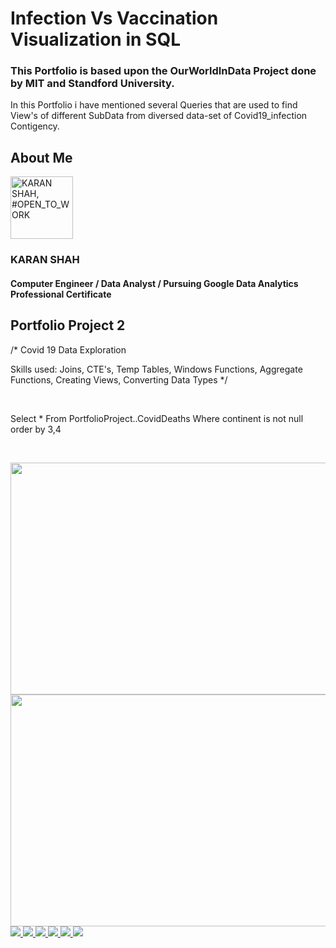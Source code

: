 # Infection Vs Vaccination Visualization in SQL 
<h3>This Portfolio is based upon the OurWorldInData Project done by MIT and Standford University.
</h3>
<p>In this Portfolio i have mentioned several Queries that are used to find View's of different SubData from diversed data-set of Covid19_infection Contigency.</p>
 

<!---->        

<!--<a href="" ><img src=""> </a>-->
 
</a>

<h2> About Me</h2>
<a href="https://www.linkedin.com/in/karan-shah-020b4baa"><img src="https://media-exp3.licdn.com/dms/image/D5635AQGENREQtSOVvA/profile-framedphoto-shrink_400_400/0/1624892028859?e=1625497200&amp;v=beta&amp;t=nHSeFvfJ5joOESVOVAkxRgNxPjWHCPtUIR6yaMmysBE" height="100" alt="KARAN SHAH, #OPEN_TO_WORK" id="ember53" class="profile-photo-edit__preview ember-view">
</a>
<h3>
            KARAN SHAH
</h3>
<h4>
            Computer Engineer / Data Analyst / Pursuing Google Data Analytics Professional Certificate
</h4>
<h2> Portfolio Project 2</h2>

/*
Covid 19 Data Exploration 


Skills used: Joins, CTE's, Temp Tables, Windows Functions, Aggregate Functions, Creating Views, Converting Data Types
*/

<br> 


Select *
From PortfolioProject..CovidDeaths
Where continent is not null 
order by 3,4

</br>



<a This image is of finding the total population affected by Covid-19 Infection href="https://1drv.ms/u/s!Agb9UJ70oAhYgYM2jDymgbEF5enhsA?e=soSt3C" ><img src="https://bn1305files.storage.live.com/y4mie76fSeaoaZCNJdy8S9kQK5osOk7g3LNVdlsEgjSmSy8zIw4oCw-PxRFIuo1kxYR7XbuRnHPgeZZDF7j4PMupEV2p_XQDo1NDqDrkgtvBdbK97e26hzv7RQNkoVFNYRp0SOUTom1OiMb8fBpObDxvH6u5EPA2jB8pTEfKIO-z1QlbFZN_7MglmNHk5RcAQ-_?width=660&height=371&cropmode=none" width="660" height="371" /> </a>
<a href="https://1drv.ms/u/s!Agb9UJ70oAhYgYM2jDymgbEF5enhsA?e=soSt3C"><img src="https://bn1305files.storage.live.com/y4miNwsewCbNI2lI37AymFnY3rx3yIVORU_TIw8tnajx2yDfhzcHBvOQR9IgtUjIVmFlMmv1NtD4oimRmi3O2PqfVhUVvlXDEh74iG5pHpqHiHV9G-iwKfQd-zF64HMSgPU2GW40K6cFsAHFxS492q8LiWod4iIUFrBCb_QzgU-nmwYaIWmmOSj7JnlI8gD0U7F?width=660&height=371&cropmode=none" width="660" height="371" /> </a>     
<a href="" ><img src="https://bn1305files.storage.live.com/y4mbF8fTIS7OO9wGdgYc-61cNWQW6HWiqoapJaJ2yXsMDqhdNa2WC6VgXZtY0AedplbAGu9RUCFh6RlSrs4Tih2-9-vAl16_JGVAFDpvo8Tfh-PmUVJMiFCWnWcDwleR5ZbX87OsWrb4HEKCADakIl08OIGSJbzQKWorwf2HLtG1y51sttojCdQn43Zwkbraxvp?width=1920&height=1080&cropmode=none"> </a>
<a href="" ><img src="https://bn1305files.storage.live.com/y4mPvYz1HtTLB6pWBpahWE3SEPwmFgII_X3Nbj9t75dcILGH6UvTRYsMA-G91M5fQfQyk1Tn8P0F7uxB8QfIVyZtEy_Xv0RDjo64eahSWq4p_Vwiwcj42WUdZfE6Og1-47Pwlq3pI3v5Hjm2CD5ofmo84QgtQZ7cwLvp-bHmjy1LZnjt7DH_15RABFx0qUVcMjj?width=1920&height=1080&cropmode=none"> </a>
<a href="" ><img src="https://bn1305files.storage.live.com/y4mwKC-Z-hcROzh0MqW28VBeOG-aNaY1XosfNcvl_FUCTAwN4iDTpnZ5Ker2P3WuUaSgAKfNLnMs24CTo_MWcTwNtwrKYIxaYfeNRTTY2bO2Q_4bGhkaPLUn8blz9LvV4F8k8RFlKQf8gtzYJQXcrSDXKkpqV99SsdnJTqvA154hIOXcvVwhqgLoO3NOKq2tRWf?width=1920&height=1080&cropmode=none"> </a>
<a href="" ><img src="https://bn1305files.storage.live.com/y4mwKC-Z-hcROzh0MqW28VBeOG-aNaY1XosfNcvl_FUCTAwN4iDTpnZ5Ker2P3WuUaSgAKfNLnMs24CTo_MWcTwNtwrKYIxaYfeNRTTY2bO2Q_4bGhkaPLUn8blz9LvV4F8k8RFlKQf8gtzYJQXcrSDXKkpqV99SsdnJTqvA154hIOXcvVwhqgLoO3NOKq2tRWf?width=1920&height=1080&cropmode=none"> </a>
<a href="" ><img src="https://bn1305files.storage.live.com/y4mtkNxu6-LqNlfEj019AIzWKHFEMAlHz2urc3lkfAoKR5BxaRYeuFtAVhbZb4SmqrHDR8uGu1KSIe9DtZRvPpJtBqcfo4Tsb-3mUdIfn_XpAhODOem1gVR2Q8tqdPGogKckIzIQxflolS3UN0SJto1uScebHIcF9ex9MTswWfZuo9YDspNWzl_8pNo_59NbZM7?width=1920&height=1080&cropmode=none"> </a>
<a href="" ><img src="https://bn1305files.storage.live.com/y4mQx8kwUXbtgn9gEKaPX0ggbl3PvOD_-3bgFhAZ15XMddkvWyxgsjyYjmWtfYfHZuqsZs5M0hRNXVnsFFFUSL9pk4lctNoIqNjl8NAuu0e0ewiPavG4_0azhU40PxP1SM6yffA-FXgoQaakDvPJP20MJGxezDBnt7hevuPWy_TThPkuQ5wyOTJ22EwBzZWjScg?width=1920&height=1080&cropmode=none"> </a>
